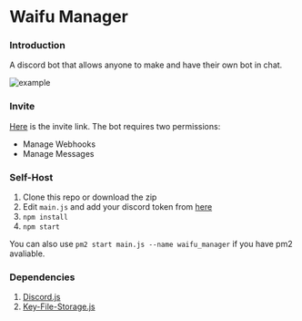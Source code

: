 # Waifu Manager

### Introduction

A discord bot that allows anyone to make and have their own bot in chat.

![example](https://py.s-ul.eu/GnmfxszC)

### Invite

[Here](https://discordapp.com/oauth2/authorize?client_id=445085053312040970&permissions=536879104&scope=bot) is the invite link. The bot requires two permissions:

- Manage Webhooks
- Manage Messages

### Self-Host

1. Clone this repo or download the zip
2. Edit `main.js` and add your discord token from [here](https://discordapp.com/developers/applications/me)
3. `npm install`
4. `npm start`

You  can also use `pm2 start main.js --name waifu_manager` if you have pm2 avaliable.

### Dependencies

1. [Discord.js](https://discord.js.org)
2. [Key-File-Storage.js](https://www.npmjs.com/package/key-file-storage)